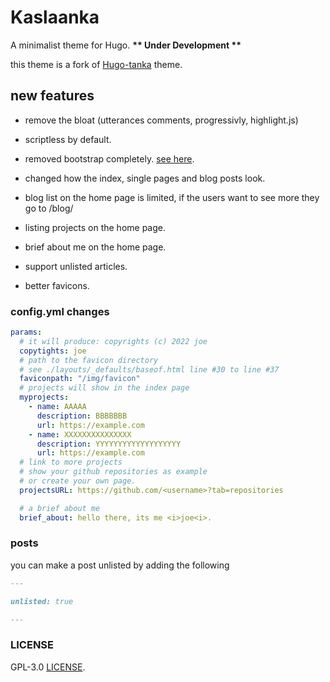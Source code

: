 # Kaslaanka

A minimalist theme for Hugo. __** Under Development **__

this theme is a fork of [Hugo-tanka](https://github.com/nanxstats/hugo-tanka) theme.

## new features

- remove the bloat (utterances comments, progressivly, highlight.js)

- scriptless by default.

- removed bootstrap completely. [see here](/commit/7a33f88387150c0d483c289086001f7d4f776706).

- changed how the index, single pages and blog posts look.

- blog list on the home page is limited, if the users want to see more they go to /blog/

- listing projects on the home page.

- brief about me on the home page.

- support unlisted articles.

- better favicons.

### config.yml changes
```yaml
params:
  # it will produce: copyrights (c) 2022 joe
  copytights: joe
  # path to the favicon directory
  # see ./layouts/_defaults/baseof.html line #30 to line #37
  faviconpath: "/img/favicon"
  # projects will show in the index page
  myprojects:
    - name: AAAAA
      description: BBBBBBB
      url: https://example.com
    - name: XXXXXXXXXXXXXXX
      description: YYYYYYYYYYYYYYYYYYY
      url: https://example.com
  # link to more projects
  # show your github repositories as example
  # or create your own page.
  projectsURL: https://github.com/<username>?tab=repositories

  # a brief about me
  brief_about: hello there, its me <i>joe<i>.
```

### posts

you can make a post unlisted by adding the following

```markdown
---

unlisted: true

---
```

### LICENSE
GPL-3.0 [LICENSE](./LICENSE).
